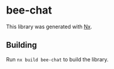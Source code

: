 # bee-chat

This library was generated with [Nx](https://nx.dev).

## Building

Run `nx build bee-chat` to build the library.
